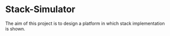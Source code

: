 # Stack-Simulator
The aim of this project is to design a platform in which stack implementation is shown.
